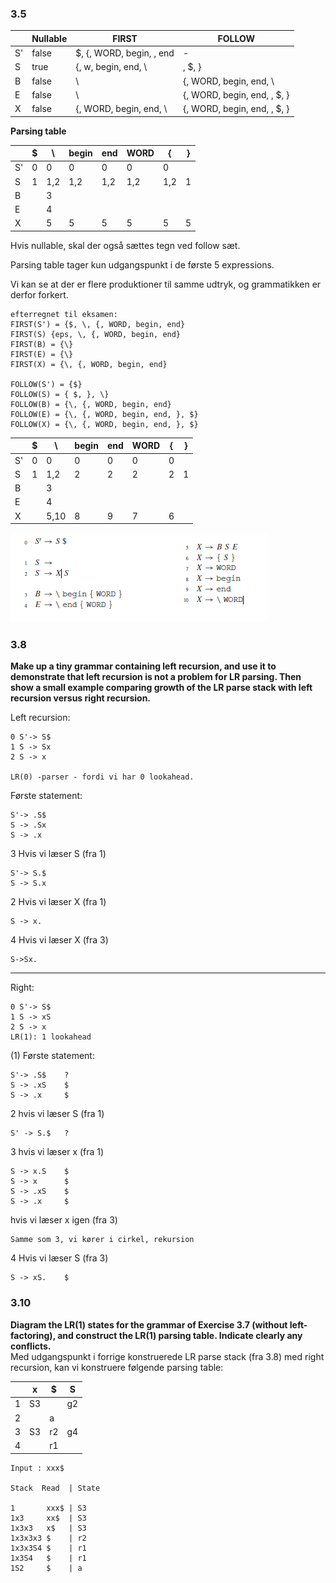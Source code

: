 
### 3.5

|    | Nullable | FIRST                     | FOLLOW                       |
|----|----------|---------------------------|------------------------------|
| S' | false    | $, {, WORD, begin, \, end | -                            |
| S  | true     | {, w, begin, end, \       | \, $, }                      |
| B  | false    | \                         | {, WORD, begin, end, \       |
| E  | false    | \                         | {, WORD, begin, end, \, $, } |
| X  | false    | {, WORD, begin, end, \    | {, WORD, begin, end, \, $, } |

**Parsing table**

|    | $ | \   | begin | end | WORD | {   | } |
|----|---|-----|-------|-----|------|-----|---|
| S' | 0 | 0   | 0     | 0   | 0    | 0   |   |
| S  | 1 | 1,2 | 1,2   | 1,2 | 1,2  | 1,2 | 1 |
| B  |   | 3   |       |     |      |     |   |
| E  |   | 4   |       |     |      |     |   |
| X  |   | 5   | 5     | 5   | 5    | 5   | 5 |

Hvis nullable, skal der også sættes tegn ved follow sæt.

Parsing table tager kun udgangspunkt i de første 5 expressions.

Vi kan se at der er flere produktioner til samme udtryk, og grammatikken er derfor forkert.
```
efterregnet til eksamen:  
FIRST(S') = {$, \, {, WORD, begin, end}  
FIRST(S) {eps, \, {, WORD, begin, end}  
FIRST(B) = {\}  
FIRST(E) = {\}  
FIRST(X) = {\, {, WORD, begin, end}  

FOLLOW(S') = {$}  
FOLLOW(S) = { $, }, \}  
FOLLOW(B) = {\, {, WORD, begin, end}  
FOLLOW(E) = {\, {, WORD, begin, end, }, $}  
FOLLOW(X) = {\, {, WORD, begin, end, }, $}  
```

|    | $ | \   | begin | end | WORD | {   | } |
|----|---|-----|-------|-----|------|-----|---|
| S' | 0 | 0   | 0     | 0   | 0    | 0   |   |
| S  | 1 | 1,2 | 2     |   2 | 2    |  2  |  1|
| B  |   | 3   |       |     |      |     |   |
| E  |   | 4   |       |     |      |     |   |
| X  |   | 5,10|   8   |  9  |  7   |  6  |   |

![](../oct11Lang.PNG)






### 3.8
**Make up a tiny grammar containing left recursion, and use it to demonstrate
that left recursion is not a problem for LR parsing. Then show a small example
comparing growth of the LR parse stack with left recursion versus right recursion.**


Left recursion:  
```
0 S'-> S$
1 S -> Sx
2 S -> x

LR(0) -parser - fordi vi har 0 lookahead.
```

Første statement:
```
S'-> .S$
S -> .Sx
S -> .x
```
3
Hvis vi læser S (fra 1)

```
S'-> S.$
S -> S.x
```
2
Hvis vi læser X (fra 1)

```
S -> x.
```
4
Hvis vi læser X (fra 3)
```
S->Sx.
```
***
Right:  
```
0 S'-> S$
1 S -> xS
2 S -> x
LR(1): 1 lookahead
```

(1) Første statement:
```
S'-> .S$    ?
S -> .xS    $
S -> .x     $
```
2 hvis vi læser S (fra 1)
```
S' -> S.$   ?
```
3 hvis vi læser x (fra 1)
```
S -> x.S    $
S -> x      $
S -> .xS    $
S -> .x     $
```
hvis vi læser x igen (fra 3)
```
Samme som 3, vi kører i cirkel, rekursion
```

4 Hvis vi læser S (fra 3)
```
S -> xS.    $
```


### 3.10
**Diagram the LR(1) states for the grammar of Exercise 3.7 (without left-factoring),
and construct the LR(1) parsing table. Indicate clearly any conflicts.**  
Med udgangspunkt i forrige konstruerede LR parse stack (fra 3.8) med right recursion, kan vi konstruere følgende parsing table:  

|   | x    | $ | S  |
|---|------|---|----|
| 1 | S3   |   | g2 |
| 2 |      | a |    |
| 3 | S3   |r2 | g4 |
| 4 |      |r1 |    | |

```
Input : xxx$

Stack  Read  | State

1       xxx$ | S3  
1x3     xx$  | S3  
1x3x3   x$   | S3  
1x3x3x3 $    | r2  
1x3x3S4 $    | r1  
1x3S4   $    | r1  
1S2     $    | a  
```
